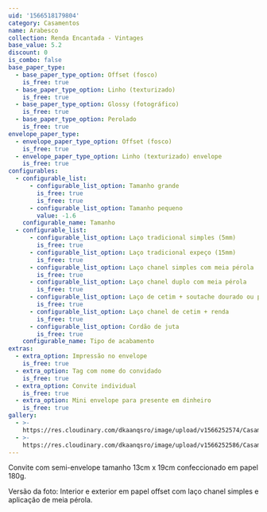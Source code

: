 ```yaml
---
uid: '1566518179804'
category: Casamentos
name: Arabesco
collection: Renda Encantada - Vintages
base_value: 5.2
discount: 0
is_combo: false
base_paper_type:
  - base_paper_type_option: Offset (fosco)
    is_free: true
  - base_paper_type_option: Linho (texturizado)
    is_free: true
  - base_paper_type_option: Glossy (fotográfico)
    is_free: true
  - base_paper_type_option: Perolado
    is_free: true
envelope_paper_type:
  - envelope_paper_type_option: Offset (fosco)
    is_free: true
  - envelope_paper_type_option: Linho (texturizado) envelope
    is_free: true
configurables:
  - configurable_list:
      - configurable_list_option: Tamanho grande
        is_free: true
        is_free: true
      - configurable_list_option: Tamanho pequeno
        value: -1.6
    configurable_name: Tamanho
  - configurable_list:
      - configurable_list_option: Laço tradicional simples (5mm)
        is_free: true
      - configurable_list_option: Laço tradicional expeço (15mm)
        is_free: true
      - configurable_list_option: Laço chanel simples com meia pérola
        is_free: true
      - configurable_list_option: Laço chanel duplo com meia pérola
        is_free: true
      - configurable_list_option: Laço de cetim + soutache dourado ou prateado
        is_free: true
      - configurable_list_option: Laço chanel de cetim + renda
        is_free: true
      - configurable_list_option: Cordão de juta
        is_free: true
    configurable_name: Tipo de acabamento
extras:
  - extra_option: Impressão no envelope
    is_free: true
  - extra_option: Tag com nome do convidado
    is_free: true
  - extra_option: Convite individual
    is_free: true
  - extra_option: Mini envelope para presente em dinheiro
    is_free: true
gallery:
  - >-
    https://res.cloudinary.com/dkaanqsro/image/upload/v1566252574/Casamentos/Modelo_Arabesco_1_rgwnjr.png
  - >-
    https://res.cloudinary.com/dkaanqsro/image/upload/v1566252586/Casamentos/Modelo_Arabesco_2_xvqeou.jpg
---
```


Convite com semi-envelope tamanho 13cm x 19cm confeccionado em papel 180g.

Versão da foto: Interior e exterior em papel offset com laço chanel simples e aplicação de meia pérola.
